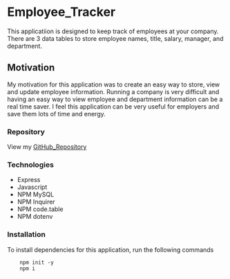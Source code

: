 # Employee_Tracker
This applicatiion is designed to keep track of employees at your company.  There are 3 data tables to store employee names, title, salary, manager, and department.  

## Motivation
My motivation for this application was to create an easy way to store, view and update employee information.  Running a company is very difficult and having an easy way to view employee and department information can be a real time saver. I feel this application can be very useful for employers and save them lots of time and energy.   

### Repository

View my [GitHub_Repository](https://github.com/joshwalters34/Employee_Tracker)

### Technologies 
- Express 
- Javascript
- NPM MySQL
- NPM Inquirer
- NPM code.table
- NPM dotenv

### Installation
To install dependencies for this application, run the following commands

        npm init -y
        npm i